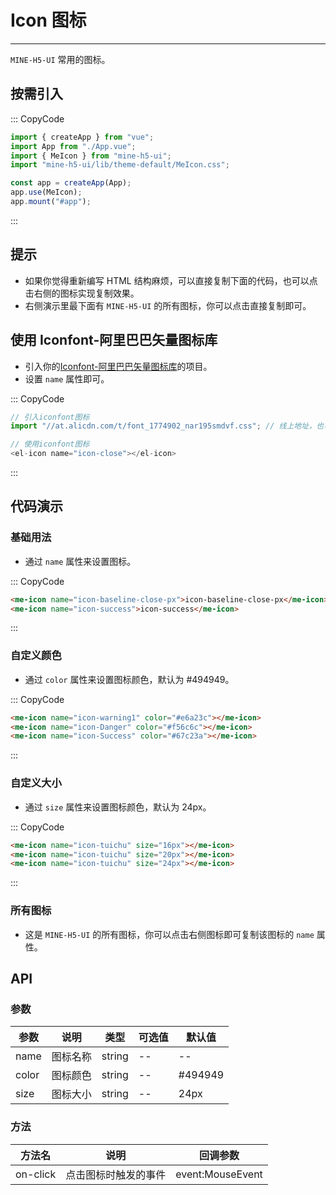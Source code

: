 # Icon 图标

---

`MINE-H5-UI` 常用的图标。

## 按需引入

::: CopyCode

```JavaScript
import { createApp } from "vue";
import App from "./App.vue";
import { MeIcon } from "mine-h5-ui";
import "mine-h5-ui/lib/theme-default/MeIcon.css";

const app = createApp(App);
app.use(MeIcon);
app.mount("#app");
```

:::

## 提示

- 如果你觉得重新编写 HTML 结构麻烦，可以直接复制下面的代码，也可以点击右侧的图标实现复制效果。
- 右侧演示里最下面有 `MINE-H5-UI` 的所有图标，你可以点击直接复制即可。

## 使用 Iconfont-阿里巴巴矢量图标库

- 引入你的[Iconfont-阿里巴巴矢量图标库](https://www.iconfont.cn/)的项目。
- 设置 `name` 属性即可。

::: CopyCode

```JavaScript
// 引入iconfont图标
import "//at.alicdn.com/t/font_1774902_nar195smdvf.css"; // 线上地址，也可以使用线下文件

// 使用iconfont图标
<el-icon name="icon-close"></el-icon>
```

:::

## 代码演示

### 基础用法

- 通过 `name` 属性来设置图标。

::: CopyCode

```HTML
<me-icon name="icon-baseline-close-px">icon-baseline-close-px</me-icon>
<me-icon name="icon-success">icon-success</me-icon>
```

:::

### 自定义颜色

- 通过 `color` 属性来设置图标颜色，默认为 #494949。

::: CopyCode

```HTML
<me-icon name="icon-warning1" color="#e6a23c"></me-icon>
<me-icon name="icon-Danger" color="#f56c6c"></me-icon>
<me-icon name="icon-Success" color="#67c23a"></me-icon>
```

:::

### 自定义大小

- 通过 `size` 属性来设置图标颜色，默认为 24px。

::: CopyCode

```HTML
<me-icon name="icon-tuichu" size="16px"></me-icon>
<me-icon name="icon-tuichu" size="20px"></me-icon>
<me-icon name="icon-tuichu" size="24px"></me-icon>
```

:::

### 所有图标

- 这是 `MINE-H5-UI` 的所有图标，你可以点击右侧图标即可复制该图标的 `name` 属性。

## API

### 参数

| 参数  | 说明     | 类型   | 可选值 | 默认值  |
| ----- | -------- | ------ | ------ | ------- |
| name  | 图标名称 | string | --     | --      |
| color | 图标颜色 | string | --     | #494949 |
| size  | 图标大小 | string | --     | 24px    |

### 方法

| 方法名   | 说明                 | 回调参数         |
| -------- | -------------------- | ---------------- |
| on-click | 点击图标时触发的事件 | event:MouseEvent |
